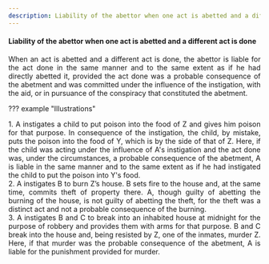 ```yaml
---
description: Liability of the abettor when one act is abetted and a different act is done
---
```


#### Liability of the abettor when one act is abetted and a different act is done
<div style="text-align: justify">

When an act is abetted and a different act is done, the abettor is liable for the act done in the same manner and to the same extent as if he had directly abetted it, provided the act done was a probable consequence of the abetment and was committed under the influence of the instigation, with the aid, or in pursuance of the conspiracy that constituted the abetment.

</div>

??? example "Illustrations"
    <div style="text-align: justify"> 1. A instigates a child to put poison into the food of Z and gives him poison for that purpose. In consequence of the instigation, the child, by mistake, puts the poison into the food of Y, which is by the side of that of Z. Here, if the child was acting under the influence of A's instigation and the act done was, under the circumstances, a probable consequence of the abetment, A is liable in the same manner and to the same extent as if he had instigated the child to put the poison into Y's food.
    <div style="text-align: justify"> 2. A instigates B to burn Z’s house. B sets fire to the house and, at the same time, commits theft of property there. A, though guilty of abetting the burning of the house, is not guilty of abetting the theft, for the theft was a distinct act and not a probable consequence of the burning.
    <div style="text-align: justify"> 3. A instigates B and C to break into an inhabited house at midnight for the purpose of robbery and provides them with arms for that purpose. B and C break into the house and, being resisted by Z, one of the inmates, murder Z. Here, if that murder was the probable consequence of the abetment, A is liable for the punishment provided for murder.
